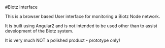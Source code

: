 #Biotz Interface

This is a browser based User interface for monitoring a Biotz Node network.

It is built using Angular2 and is not intended to be used other than to assist development of the Biotz system.

It is very much NOT a polished product - prototype only!
